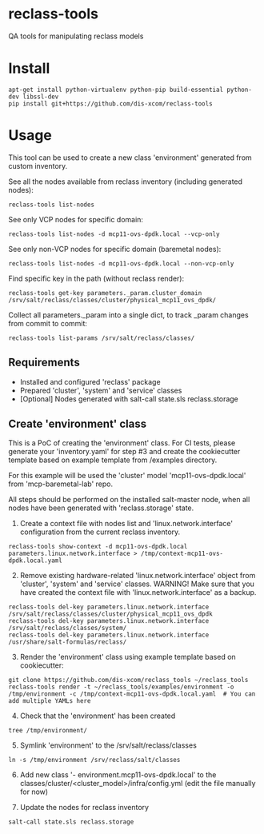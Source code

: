 # reclass-tools
QA tools for manipulating reclass models

Install
=======

```
apt-get install python-virtualenv python-pip build-essential python-dev libssl-dev
pip install git+https://github.com/dis-xcom/reclass-tools
```

Usage
=====

This tool can be used to create a new class 'environment' generated from custom inventory.

See all the nodes available from reclass inventory (including generated nodes):
```
reclass-tools list-nodes
```

See only VCP nodes for specific domain:
```
reclass-tools list-nodes -d mcp11-ovs-dpdk.local --vcp-only
```

See only non-VCP nodes for specific domain (baremetal nodes):
```
reclass-tools list-nodes -d mcp11-ovs-dpdk.local --non-vcp-only
```

Find specific key in the path (without reclass render):
```
reclass-tools get-key parameters._param.cluster_domain /srv/salt/reclass/classes/cluster/physical_mcp11_ovs_dpdk/
```

Collect all parameters._param into a single dict, to track _param changes from commit to commit:
```
reclass-tools list-params /srv/salt/reclass/classes/
```

Requirements
------------

- Installed and configured 'reclass' package
- Prepared 'cluster', 'system' and 'service' classes
- [Optional] Nodes generated with salt-call state.sls reclass.storage

Create 'environment' class
--------------------------

This is a PoC of creating the 'environment' class.
For CI tests, please generate your 'inventory.yaml' for step #3 and create
the cookiecutter template based on example template from /examples directory.

For this example will be used the 'cluster' model 'mcp11-ovs-dpdk.local'
from 'mcp-baremetal-lab' repo.

All steps should be performed on the installed salt-master node, when all
nodes have been generated with 'reclass.storage' state.

1. Create a context file with nodes list and 'linux.network.interface' configuration
from the current reclass inventory.

```
reclass-tools show-context -d mcp11-ovs-dpdk.local parameters.linux.network.interface > /tmp/context-mcp11-ovs-dpdk.local.yaml
```

2. Remove existing hardware-related 'linux.network.interface' object from 'cluster', 'system' and 'service' classes.
WARNING! Make sure that you have created the context file with 'linux.network.interface' as a backup.

```
reclass-tools del-key parameters.linux.network.interface /srv/salt/reclass/classes/cluster/physical_mcp11_ovs_dpdk
reclass-tools del-key parameters.linux.network.interface /srv/salt/reclass/classes/system/
reclass-tools del-key parameters.linux.network.interface /usr/share/salt-formulas/reclass/
```

3. Render the 'environment' class using example template based on cookiecutter:

```
git clone https://github.com/dis-xcom/reclass_tools ~/reclass_tools
reclass-tools render -t ~/reclass_tools/examples/environment -o /tmp/environment -c /tmp/context-mcp11-ovs-dpdk.local.yaml  # You can add multiple YAMLs here
```

4. Check that the 'environment' has been created

```
tree /tmp/environment/
```

5. Symlink 'environment' to the /srv/salt/reclass/classes

```
ln -s /tmp/environment /srv/reclass/salt/classes
```

6. Add new class '- environment.mcp11-ovs-dpdk.local' to the classes/cluster/<cluster_model>/infra/config.yml
(edit the file manually for now)

7. Update the nodes for reclass inventory

```
salt-call state.sls reclass.storage
```
